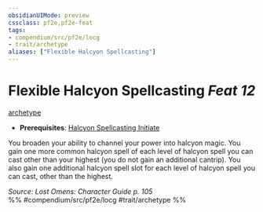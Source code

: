 ```yaml
---
obsidianUIMode: preview
cssclass: pf2e,pf2e-feat
tags:
- compendium/src/pf2e/locg
- trait/archetype
aliases: ["Flexible Halcyon Spellcasting"]
---
```

# Flexible Halcyon Spellcasting  *Feat 12*  
[archetype](archetype.md "Archetype Feat Trait")  

- **Prerequisites**: [Halcyon Spellcasting Initiate](halcyon-spellcasting-initiate-locg.md)

You broaden your ability to channel your power into halcyon magic. You gain one more common halcyon spell of each level of halcyon spell you can cast other than your highest (you do not gain an additional cantrip). You also gain one additional halcyon spell slot for each level of halcyon spell you can cast, other than the highest.

*Source: Lost Omens: Character Guide p. 105*  
%% #compendium/src/pf2e/locg #trait/archetype %%